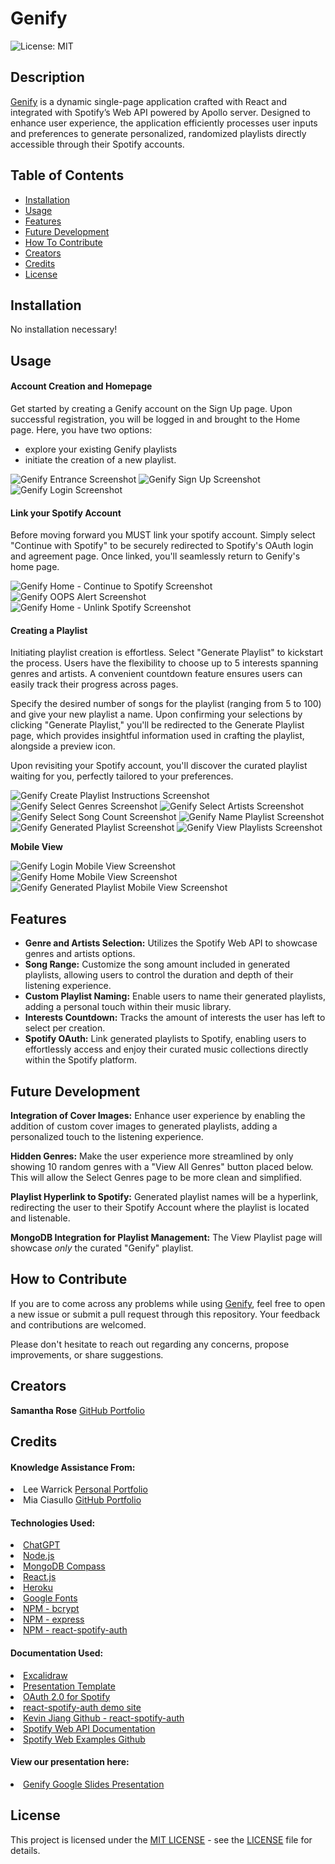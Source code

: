 # Genify
![License: MIT](https://img.shields.io/badge/License-MIT-yellow.svg)

## Description

<a href="https://genify-18f212542b9b.herokuapp.com/">Genify</a> is a dynamic single-page application crafted with React and integrated with Spotify’s Web API powered by Apollo server. Designed to enhance user experience, the application efficiently processes user inputs and preferences to generate personalized, randomized playlists directly accessible through their Spotify accounts.

## Table of Contents

- [Installation](#installation)
- [Usage](#usage)
- [Features](#features)
- [Future Development](#future-development)
- [How To Contribute](#how-to-contribute)
- [Creators](#creators)
- [Credits](#credits)
- [License](#license)

## Installation

No installation necessary!

## Usage

#### Account Creation and Homepage

Get started by creating a Genify account on the Sign Up page. Upon successful registration, you will be logged in and brought to the Home page. Here, you have two options: 
- explore your existing Genify playlists
- initiate the creation of a new playlist.

![Genify Entrance Screenshot](/client/src/assets/sc/entrance-sc.png)
![Genify Sign Up Screenshot](/client/src/assets/sc/signup-sc.png)
![Genify Login Screenshot](/client/src/assets/sc/login-sc.png)

#### Link your Spotify Account
Before moving forward you MUST link your spotify account. Simply select "Continue with Spotify" to be securely redirected to Spotify's OAuth login and agreement page. Once linked, you'll seamlessly return to Genify's home page. 

![Genify Home - Continue to Spotify Screenshot](/client/src/assets/sc/home-link-sc.png)
![Genify OOPS Alert Screenshot](/client/src/assets/sc/OOPS-alert.png)
![Genify Home - Unlink Spotify Screenshot](/client/src/assets/sc/home-unlink-sc.png)

#### Creating a Playlist
Initiating playlist creation is effortless. Select "Generate Playlist" to kickstart the process. Users have the flexibility to choose up to 5 interests spanning genres and artists. A convenient countdown feature ensures users can easily track their progress across pages.

Specify the desired number of songs for the playlist (ranging from 5 to 100) and give your new playlist a name. Upon confirming your selections by clicking "Generate Playlist," you'll be redirected to the Generate Playlist page, which provides insightful information used in crafting the playlist, alongside a preview icon.

Upon revisiting your Spotify account, you'll discover the curated playlist waiting for you, perfectly tailored to your preferences.

![Genify Create Playlist Instructions Screenshot](/client/src/assets/sc/create-playlist-instructions.png)
![Genify Select Genres Screenshot](/client/src/assets/sc/SelectGenre-sc.png)
![Genify Select Artists Screenshot](/client/src/assets/sc/SelectArtists-sc.png)
![Genify Select Song Count Screenshot](/client/src/assets/sc/song-count-sc.png)
![Genify Name Playlist Screenshot](/client/src/assets/sc/name-playlist-sc.png)
![Genify Generated Playlist Screenshot](/client/src/assets/sc/generated-playlist-sc.png)
![Genify View Playlists Screenshot](/client/src/assets/sc/view-playlists-sc.png)

**Mobile View**
<br>

![Genify Login Mobile View Screenshot](/client/src/assets/sc/login-mobile-view-sc.png)
![Genify Home Mobile View Screenshot](/client/src/assets/sc/home-mobile-view-sc.png)
![Genify Generated Playlist Mobile View Screenshot](/client/src/assets/sc/generated-playlist-mobile-view-sc.png)

## Features
- **Genre and Artists Selection:** Utilizes the Spotify Web API to showcase genres and artists options.
- **Song Range:** Customize the song amount included in generated playlists, allowing users to control the duration and depth of their listening experience.
- **Custom Playlist Naming:** Enable users to name their generated playlists, adding a personal touch within their music library.
- **Interests Countdown:** Tracks the amount of interests the user has left to select per creation.
- **Spotify OAuth:** Link generated playlists to Spotify, enabling users to effortlessly access and enjoy their curated music collections directly within the Spotify platform.

## Future Development
**Integration of Cover Images:** Enhance user experience by enabling the addition of custom cover images to generated playlists, adding a personalized touch to the listening experience.

**Hidden Genres:** Make the user experience more streamlined by only showing 10 random genres with a "View All Genres" button placed below. This will allow the Select Genres page to be more clean and simplified. 

**Playlist Hyperlink to Spotify:** Generated playlist names will be a hyperlink, redirecting the user to their Spotify Account where the playlist is located and listenable. 

**MongoDB Integration for Playlist Management:** The View Playlist page will showcase *only* the curated "Genify" playlist.

## How to Contribute
If you are to come across any problems while using <a href="https://genify-18f212542b9b.herokuapp.com/">Genify</a>, feel free to open a new issue or submit a pull request through this repository. Your feedback and contributions are welcomed.

Please don't hesitate to reach out regarding any concerns, propose improvements, or share suggestions.

## Creators

**Samantha Rose** <a href="https://github.com/samanthashleyrose">GitHub Portfolio</a>

## Credits

#### Knowledge Assistance From:
<li>Lee Warrick <a href="https://leewarrick.com/">Personal Portfolio</a></li>
<li>Mia Ciasullo <a href="https://github.com/miacias">GitHub Portfolio</a></li>

#### Technologies Used:
<li><a href="https://chat.openai.com/">ChatGPT</a></li>
<li><a href="https://nodejs.org/en/">Node.js</a></li>
<li><a href="https://www.mongodb.com/">MongoDB Compass</a></li>
<li><a href="https://react.dev/">React.js</a></li>
<li><a href="https://heroku.com">Heroku</a></li>
<li><a href="https://fonts.googleapis.com/css2?family=Bungee&family=Bungee+Inline&family=Chango&family=MuseoModerno:ital,wght@0,100..900;1,100..900&family=Supermercado+One&display=swap">Google Fonts</a></li>
<li><a href="https://www.npmjs.com/package/bcrypt">NPM - bcrypt</a></li>
<li><a href="https://www.npmjs.com/package/express">NPM - express</a></li>
<li><a href="https://www.npmjs.com/package/react-spotify-auth?activeTab=readmE">NPM - react-spotify-auth</a></li>

#### Documentation Used:
<li><a href="./client/src/assets/imgs/wireframe.png">Excalidraw</a></li>
<li><a href="https://docs.google.com/presentation/d/10QaO9KH8HtUXj__81ve0SZcpO5DbMbqqQr4iPpbwKks/edit#slide=id.p">Presentation Template</a></li>
<li><a href="https://medium.com/@vishalqwdummy/oauth-2-0-for-spotify-b519f5081a2e#:~:text=The%20OAuth%202.0%20Flow%20for%20Spotify,-The%20OAuth%202.0&text=This%20involves%20creating%20a%20new,requests%20to%20the%20Spotify%20API.">OAuth 2.0 for Spotify</a></li>
<li><a href="https://kevinjiang.ca/react-spotify-auth/">react-spotify-auth demo site</a></li>
<li><a href="https://github.com/kevin51jiang/react-spotify-auth">Kevin Jiang Github - react-spotify-auth</a></li>
<li><a href="https://developer.spotify.com/documentation/web-api">Spotify Web API Documentation</a></li>
<li><a href="https://github.com/spotify/web-api-examples">Spotify Web Examples Github</a></li>

#### View our presentation here:
<li><a href="https://docs.google.com/presentation/d/1y8A8PZwR461CJlyIu6vtEVfL0bkrktrPTaSDNdNB7-o/edit#slide=id.g29f43f0a72_0_10">Genify Google Slides Presentation</a></li>

## License

This project is licensed under the <a href="https://opensource.org/licenses/MIT">MIT LICENSE</a> - see the [LICENSE](./LICENSE) file for details.